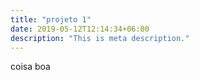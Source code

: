 ```yaml
---
title: "projeto 1"
date: 2019-05-12T12:14:34+06:00
description: "This is meta description."
---
```


coisa boa
